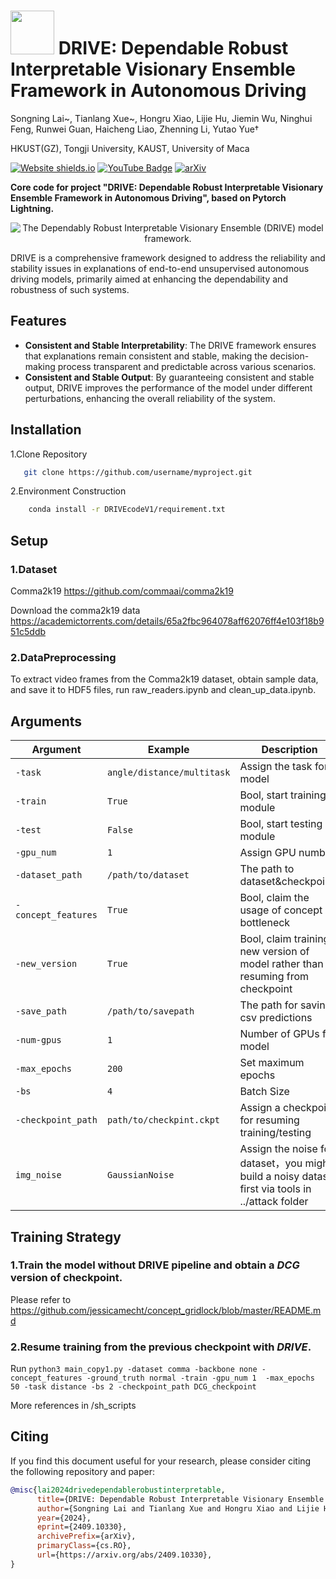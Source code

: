 # <img src="https://github.com/xll0328/xll0328.github.io/blob/main/project/DRIVE/" class="floatpic" width="70" height="70"> DRIVE: Dependable Robust Interpretable Visionary Ensemble Framework in Autonomous Driving

Songning Lai~, Tianlang Xue~, Hongru Xiao, Lijie Hu, Jiemin Wu, Ninghui Feng, Runwei Guan, Haicheng Liao, Zhenning Li, Yutao Yue†

HKUST(GZ), Tongji University, KAUST, University of Maca

[![Website shields.io](https://img.shields.io/website?url=http%3A//poco.is.tue.mpg.de)](https://xll0328.github.io/project/DRIVE/) [![YouTube Badge](https://img.shields.io/badge/YouTube-Watch-red?style=flat-square&logo=youtube)](https://NA)  [![arXiv](https://img.shields.io/badge/arXiv-2409.10330-00ff00.svg)](https://arxiv.org/abs/2409.10330) 

**Core code for project "DRIVE: Dependable Robust Interpretable Visionary Ensemble Framework in Autonomous Driving", based on Pytorch Lightning.**


<p align="center">
  <img src="https://github.com/xll0328/xll0328.github.io/blob/main/project/DRIVE/framwork_all.png" alt="The Dependably Robust Interpretable Visionary Ensemble (DRIVE) model framework.">
</p>


DRIVE is a comprehensive framework designed to address the reliability and stability issues in explanations of end-to-end unsupervised autonomous driving models, primarily aimed at enhancing the dependability and robustness of such systems.


## Features
- **Consistent and Stable Interpretability**: The DRIVE framework ensures that explanations remain consistent and stable, making the decision-making process transparent and predictable across various scenarios.
- **Consistent and Stable Output**: By guaranteeing consistent and stable output, DRIVE improves the performance of the model under different perturbations, enhancing the overall reliability of the system.

## Installation
1.Clone Repository
```bash
   git clone https://github.com/username/myproject.git
```
2.Environment Construction
```bash 
    conda install -r DRIVEcodeV1/requirement.txt
```

## Setup 
### 1.Dataset
Comma2k19 https://github.com/commaai/comma2k19

Download the comma2k19 data https://academictorrents.com/details/65a2fbc964078aff62076ff4e103f18b951c5ddb

### 2.DataPreprocessing
To extract video frames from the Comma2k19 dataset, obtain sample data, and save it to  HDF5 files, run raw_readers.ipynb and clean_up_data.ipynb.

## Arguments

| Argument           | Example           | Description   |
| -------------------| ----------------- | ------------- |
| `-task`            | `angle/distance/multitask` |Assign the task for model|
| `-train`           | `True`            |Bool, start training module|
| `-test`            | `False`           |Bool, start testing module|
| `-gpu_num`         |``1``              | Assign GPU number |
| `-dataset_path`    |`/path/to/dataset` |The path to dataset&checkpoints |
| `-concept_features`|`True`             |Bool, claim the usage of concept bottleneck|
| `-new_version`     |`True`             | Bool, claim training a new version of model rather than resuming from checkpoint|
| `-save_path`       | ``/path/to/savepath`` | The path for saving csv predictions |
| `-num-gpus`        | `1`               | Number of GPUs for model |
| `-max_epochs`      | `200`             | Set maximum epochs |
| `-bs`              | `4`               |Batch Size          |
|`-checkpoint_path`  |`path/to/checkpint.ckpt`|Assign a checkpoint for resuming training/testing|
|`img_noise`         |`GaussianNoise`    |Assign the noise for dataset，you might build a noisy dataset first via tools in ../attack folder

## Training Strategy
### 1.Train the model without DRIVE pipeline and obtain a *DCG* version of checkpoint.
Please refer to https://github.com/jessicamecht/concept_gridlock/blob/master/README.md

### 2.Resume training from the previous checkpoint with *DRIVE*.

Run  ```python3 main_copy1.py -dataset comma -backbone none -concept_features -ground_truth normal -train -gpu_num 1  -max_epochs 50 -task distance -bs 2 -checkpoint_path DCG_checkpoint``` 

More references in /sh_scripts

## Citing<a name="citing"></a>

If you find this document useful for your research, please consider citing the following repository and paper:
```bibtex
@misc{lai2024drivedependablerobustinterpretable,
      title={DRIVE: Dependable Robust Interpretable Visionary Ensemble Framework in Autonomous Driving}, 
      author={Songning Lai and Tianlang Xue and Hongru Xiao and Lijie Hu and Jiemin Wu and Ninghui Feng and Runwei Guan and Haicheng Liao and Zhenning Li and Yutao Yue},
      year={2024},
      eprint={2409.10330},
      archivePrefix={arXiv},
      primaryClass={cs.RO},
      url={https://arxiv.org/abs/2409.10330}, 
}
```


